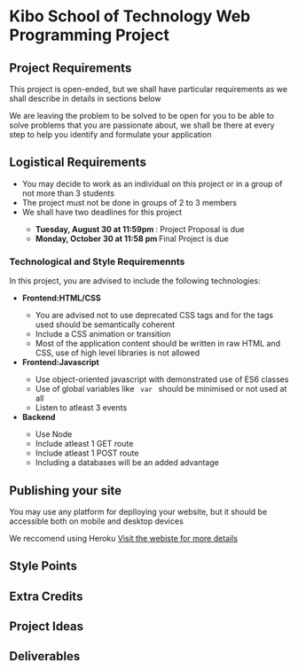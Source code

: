 <h1> Kibo School of Technology Web Programming Project </h1>
<h2>Project Requirements </h2>
<p>This project is open-ended, but we shall have particular requirements as we shall describe in details in sections below</p>
<p> We are leaving the problem to be solved to be open for you to be able to solve problems that you are passionate about, we shall be there at every step to help you identify and formulate your application </p>
<h2> Logistical Requirements </h2>
<ul>
  <li> You may decide to work as an individual on this project or in a group of not more than 3 students  </li>
  <li>The project must not be done in groups of 2 to 3 members</li>
  <li> We shall have two deadlines for this project </li>
  <ul>
    <li> <b> Tuesday, August 30 at 11:59pm  </b>: Project Proposal is due </li>
    <li> <b> Monday, October 30 at  11:58 pm </b> Final Project is due</li>
  </ul>
  
</ul>

<h3>Technological and Style Requiremennts </h3>
In this project, you are advised to include the following technologies:
<ul>
  <li> <b>Frontend:HTML/CSS   </b>  </li>
   <ul>
     <li> You are advised not to use deprecated CSS tags and for the tags used should be semantically coherent </li>
      <li> Include a CSS animation or transition </li>
     <li> Most of the application content should be written in raw HTML and CSS, use of high level libraries is not allowed </li>
  </ul>
   <li> <b> Frontend:Javascript  </b>  </li>
   <ul>
     <li> Use object-oriented javascript with demonstrated use of ES6 classes  </li>
     <li> Use of global variables like <code> var </code>  should be minimised or not used at all</li>
      <li> Listen to atleast 3 events </li>
  </ul>
   <li> <b> Backend  </b>  </li>
   <ul>
     <li> Use Node </li>
      <li> Include atleast 1 GET route </li>
      <li>  Include atleast 1 POST route</li>
       <li> Including a databases will be an added advantage </li>
  </ul>
</ul>



<h2>Publishing your site </h2>
<p> You may use any platform for deplloying your website, but it should be accessible both on mobile and desktop devices </p>
<p> We reccomend using Heroku <a href = "https://www.heroku.com/">Visit the webiste for more details</a> </p>

<h2> Style Points</h2>

<h2> Extra Credits  </h2>

<h2> Project Ideas </h2>

<h2> Deliverables </h2>



